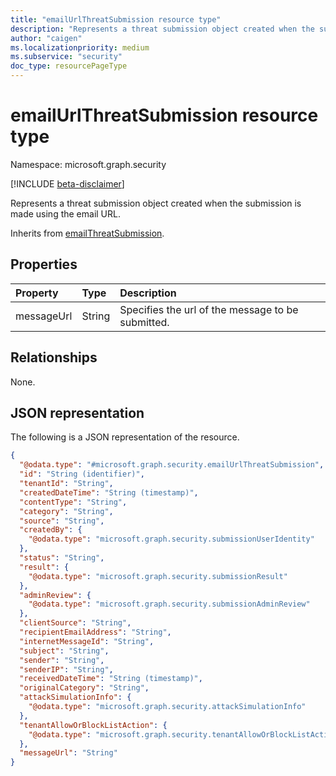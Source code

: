 ```yaml
---
title: "emailUrlThreatSubmission resource type"
description: "Represents a threat submission object created when the submission is made using the email URL."
author: "caigen"
ms.localizationpriority: medium
ms.subservice: "security"
doc_type: resourcePageType
---
```


# emailUrlThreatSubmission resource type

Namespace: microsoft.graph.security

[!INCLUDE [beta-disclaimer](../../includes/beta-disclaimer.md)]

Represents a threat submission object created when the submission is made using the email URL.

Inherits from [emailThreatSubmission](../resources/security-emailthreatsubmission.md).

## Properties
| Property   | Type   | Description                            |
|:-----------|:-------|:---------------------------------------|
| messageUrl | String | Specifies the url of the message to be submitted. |

## Relationships
None.

## JSON representation
The following is a JSON representation of the resource.
<!-- {
  "blockType": "resource",
  "keyProperty": "id",
  "@odata.type": "microsoft.graph.security.emailUrlThreatSubmission",
  "baseType": "microsoft.graph.security.emailThreatSubmission",
  "openType": false
}
-->
``` json
{
  "@odata.type": "#microsoft.graph.security.emailUrlThreatSubmission",
  "id": "String (identifier)",
  "tenantId": "String",
  "createdDateTime": "String (timestamp)",
  "contentType": "String",
  "category": "String",
  "source": "String",
  "createdBy": {
    "@odata.type": "microsoft.graph.security.submissionUserIdentity"
  },
  "status": "String",
  "result": {
    "@odata.type": "microsoft.graph.security.submissionResult"
  },
  "adminReview": {
    "@odata.type": "microsoft.graph.security.submissionAdminReview"
  },
  "clientSource": "String",
  "recipientEmailAddress": "String",
  "internetMessageId": "String",
  "subject": "String",
  "sender": "String",
  "senderIP": "String",
  "receivedDateTime": "String (timestamp)",
  "originalCategory": "String",
  "attackSimulationInfo": {
    "@odata.type": "microsoft.graph.security.attackSimulationInfo"
  },
  "tenantAllowOrBlockListAction": {
    "@odata.type": "microsoft.graph.security.tenantAllowOrBlockListAction"
  },
  "messageUrl": "String"
}
```

